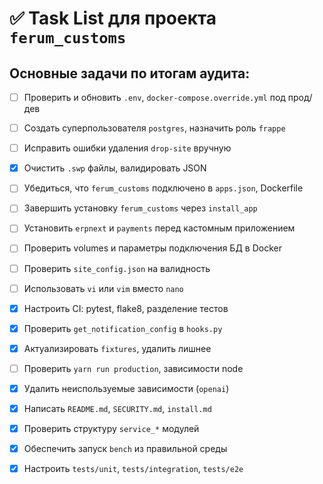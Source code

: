 # ✅ Task List для проекта `ferum_customs`

## Основные задачи по итогам аудита:

- [ ] Проверить и обновить `.env`, `docker-compose.override.yml` под прод/дев
- [ ] Создать суперпользователя `postgres`, назначить роль `frappe`
- [ ] Исправить ошибки удаления `drop-site` вручную
- [x] Очистить `.swp` файлы, валидировать JSON
- [ ] Убедиться, что `ferum_customs` подключено в `apps.json`, Dockerfile
- [ ] Завершить установку `ferum_customs` через `install_app`
- [ ] Установить `erpnext` и `payments` перед кастомным приложением
- [ ] Проверить volumes и параметры подключения БД в Docker
- [ ] Проверить `site_config.json` на валидность
- [ ] Использовать `vi` или `vim` вместо `nano`
- [x] Настроить CI: pytest, flake8, разделение тестов
- [x] Проверить `get_notification_config` в `hooks.py`
- [x] Актуализировать `fixtures`, удалить лишнее
- [ ] Проверить `yarn run production`, зависимости node
- [x] Удалить неиспользуемые зависимости (`openai`)
- [x] Написать `README.md`, `SECURITY.md`, `install.md`
- [x] Проверить структуру `service_*` модулей
- [x] Обеспечить запуск `bench` из правильной среды
- [x] Настроить `tests/unit`, `tests/integration`, `tests/e2e`


